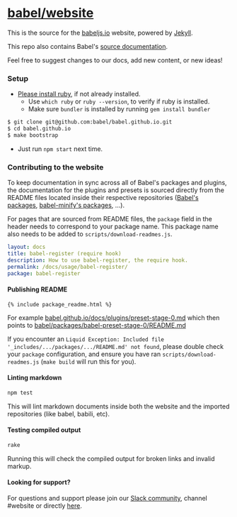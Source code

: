 # [babel/website](https://babeljs.io)

This is the source for the [babeljs.io](https://babeljs.io) website, powered by [Jekyll](https://jekyllrb.com/).

This repo also contains Babel's [source documentation](https://github.com/babel/website/tree/master/docs).

Feel free to suggest changes to our docs, add new content, or new ideas!

### Setup

* [Please install ruby](https://www.ruby-lang.org/en/documentation/installation/), if not already installed.
  * Use `which ruby` or `ruby --version`, to verify if ruby is installed.
  * Make sure `bundler` is installed by running `gem install bundler`

```bash
$ git clone git@github.com:babel/babel.github.io.git
$ cd babel.github.io
$ make bootstrap
```

* Just run `npm start` next time.

### Contributing to the website

To keep documentation in sync across all of Babel's packages and plugins, the documentation for the plugins and presets is sourced directly from the README files located inside their respective repositories ([Babel's packages](https://github.com/babel/babel/tree/master/packages), [babel-minify's packages](https://github.com/babel/minify/tree/master/packages), ...).

For pages that are sourced from README files, the `package` field in the header needs to correspond to your package name. This package name also needs to be added to `scripts/download-readmes.js`.

```yaml
layout: docs
title: babel-register (require hook)
description: How to use babel-register, the require hook.
permalink: /docs/usage/babel-register/
package: babel-register
```

#### Publishing README

```
{% include package_readme.html %}
```

For example [babel.github.io/docs/plugins/preset-stage-0.md](/docs/plugins/preset-stage-0.md) which then points to [babel/packages/babel-preset-stage-0/README.md](https://github.com/babel/babel/blob/master/packages/babel-preset-stage-0/README.md)

If you encounter an `Liquid Exception: Included file '_includes/.../packages/.../README.md' not found`, please double check your `package` configuration, and ensure you have ran `scripts/download-readmes.js` (`make build` will run this for you).

#### Linting markdown

```sh
npm test
```

This will lint markdown documents inside both the website and the imported repositories (like babel, babili, etc).

#### Testing compiled output

```sh
rake
```

Running this will check the compiled output for broken links and invalid markup.

#### Looking for support?

For questions and support please join our [Slack community](https://slack.babeljs.io/), channel #website or directly [here](https://babeljs.slack.com/messages/website/).
